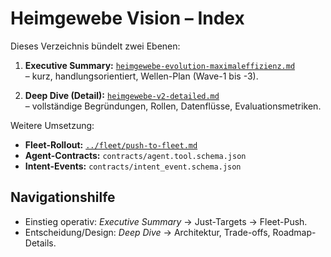 # Heimgewebe Vision – Index

Dieses Verzeichnis bündelt zwei Ebenen:

1. **Executive Summary:** [`heimgewebe-evolution-maximaleffizienz.md`](./heimgewebe-evolution-maximaleffizienz.md)  
   – kurz, handlungsorientiert, Wellen-Plan (Wave-1 bis -3).

2. **Deep Dive (Detail):** [`heimgewebe-v2-detailed.md`](./heimgewebe-v2-detailed.md)  
   – vollständige Begründungen, Rollen, Datenflüsse, Evaluationsmetriken.

Weitere Umsetzung:
- **Fleet-Rollout:** [`../fleet/push-to-fleet.md`](../fleet/push-to-fleet.md)
- **Agent-Contracts:** `contracts/agent.tool.schema.json`
- **Intent-Events:** `contracts/intent_event.schema.json`

## Navigationshilfe
- Einstieg operativ: *Executive Summary* → Just-Targets → Fleet-Push.
- Entscheidung/Design: *Deep Dive* → Architektur, Trade-offs, Roadmap-Details.
